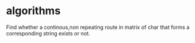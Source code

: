 # algorithms
Find whether a continous,non repeating route in matrix of char that forms a corresponding string exists or not.